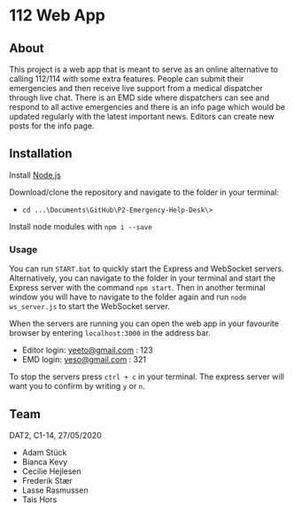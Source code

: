 # 112 Web App
## About
This project is a web app that is meant to serve as an online alternative to calling 112/114 with some extra features. People can submit their emergencies and then receive live support from a medical dispatcher through live chat. There is an EMD side where dispatchers can see and respond to all active emergencies and there is an info page which would be updated regularly with the latest important news. Editors can create new posts for the info page.

## Installation
Install [Node.js](https://nodejs.org/en/)

Download/clone the repository and navigate to the folder in your terminal: 
-  `cd ...\Documents\GitHub\P2-Emergency-Help-Desk\>`

Install node modules with `npm i --save`

### Usage
You can run `START.bat` to quickly start the Express and WebSocket servers. Alternatively, you can navigate to the folder in your terminal and start the Express server with the command `npm start`. Then in another terminal window you will have to navigate to the folder again and run `node ws_server.js` to start the WebSocket server.

When the servers are running you can open the web app in your favourite browser by entering `localhost:3000` in the address bar.

- Editor login: yeeto@gmail.com : 123
- EMD login: yeso@gmail.com : 321

To stop the servers press `ctrl + c` in your terminal. The express server will want you to confirm by writing `y` or `n`.

## Team
DAT2, C1-14, 27/05/2020
* Adam Stück
* Bianca Kevy 
* Cecilie Hejlesen 
* Frederik Stær
* Lasse Rasmussen
* Tais Hors


<!--
To do:
- Noget pagination ved x antal posts
- At kunne lade være med at uploade pdf sådan at man får en mere blank post
- Editor dashboard skal have en guide til brug af siden
- PDF viser ikke i ny post
-->


<!--
Done:
- error_message(flash) for login-siden fungerer ikke og logout flash-message dur ikke
- Fixe tal efter man har søgt
- Creator of post skal være brugeren login og ikke bare admin.
- Kommentarer skal fjernes
- Under edit-post, skal man også kunne ændre fileupload + author.
- Man skal kunne uploade pdf i fileupload.
- Searchbar i posts
- hvis man ikke uploader et billede skal der komme et stock image op i stedet
- Den skal kunne gemme input-data på create post og edit post hvis man får input-fejl
- Fixe sådan at hvis man ikke uploader en pdf-fil skal den ikke sige "Cannot get pdf file"
- Fixe navbar generelt med hvad der skal vises og hvad der skal smides ud
- Post sidebar uden jquery
- I view/default/index.handlebars er der javascript kode til search bar som skal flyttes
- Fixe logout ved all posts og create post
- Fixe shitty footer css
- Sortering af all posts (mangler kun time submitted)
- Popup med "are you sure you want to delete post"
-->
